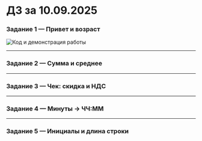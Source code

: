 # ДЗ за 10.09.2025

### Задание 1 — Привет и возраст

![Код и демонстрация работы](/misc/images/lab01/img01)

---

### Задание 2 — Сумма и среднее

---

### Задание 3 — Чек: скидка и НДС

---

### Задание 4 — Минуты → ЧЧ:ММ

---

### Задание 5 — Инициалы и длина строки

